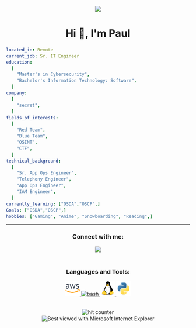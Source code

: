<!--
**pruji/pruji** is a ✨ _special_ ✨ repository because its `README.md` (this file) appears on your GitHub profile.
-->
<div id="header" align="center">
  <img src="https://media1.tenor.com/m/ywjvYkC2QuYAAAAd/anime-go.gif" width="400"/>
</div>
<h1 align="center">Hi 👋, I'm Paul</h1>

```yaml
located_in: Remote
current_job: Sr. IT Engineer
education:
  [
    "Master's in Cybersecurity",
    "Bachelor's Information Technology: Software",
  ]
company:
  [
    "secret",
  ]
fields_of_interests:
  [
    "Red Team",
    "Blue Team",
    "OSINT",
    "CTF",
  ]
technical_background:
  [
    "Sr. App Ops Engineer",
    "Telephony Engineer",
    "App Ops Engineer",
    "IAM Engineer",
  ]
currently_learning: ["OSDA","OSCP",]
Goals: ["OSDA","OSCP",]
hobbies: ["Gaming", "Anime", "Snowboarding", "Reading",]
```

<hr>

<h3 align="center">Connect with me:</h3>
<div id="Connect" align="center">
  <img src="https://media1.tenor.com/m/JZFx5PtapzcAAAAC/pepe-hacker-pog.gif" width="100"/>
</div>

<br>

<h3 align="center">Languages and Tools:</h3>
<p align="center"> <a href="https://aws.amazon.com" target="_blank" rel="noreferrer"> <img src="https://raw.githubusercontent.com/devicons/devicon/master/icons/amazonwebservices/amazonwebservices-original-wordmark.svg" alt="aws" width="40" height="40"/> </a> <a href="https://www.gnu.org/software/bash/" target="_blank" rel="noreferrer"> <img src="https://www.vectorlogo.zone/logos/gnu_bash/gnu_bash-icon.svg" alt="bash" width="40" height="40"/> </a> <a href="https://www.linux.org/" target="_blank" rel="noreferrer"> <img src="https://raw.githubusercontent.com/devicons/devicon/master/icons/linux/linux-original.svg" alt="linux" width="40" height="40"/> </a> <a href="https://www.python.org" target="_blank" rel="noreferrer"> <img src="https://raw.githubusercontent.com/devicons/devicon/master/icons/python/python-original.svg" alt="python" width="40" height="40"/> </a> </p>

<br>

<div align="center">
  <img src="https://profile-counter.glitch.me/pruji/count.svg" alt="hit counter" align="center">
</div>

<div align="center">
  <img src="https://github.com/fnky/fnky/raw/fnky/img/ie.jpg" alt="Best viewed with Microsoft Internet Explorer" align="center" width="128">
</div>
